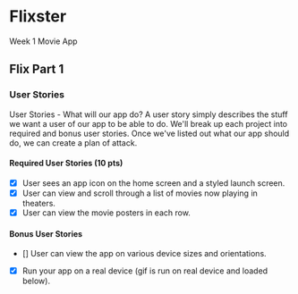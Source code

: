 # Flixster
Week 1 Movie App

## Flix Part 1

### User Stories
User Stories - What will our app do?
A user story simply describes the stuff we want a user of our app to be able to do. We'll break up each project into required and bonus user stories. Once we've listed out what our app should do, we can create a plan of attack.

#### Required User Stories (10 pts)
- [x] User sees an app icon on the home screen and a styled launch screen.
- [x] User can view and scroll through a list of movies now playing in theaters.
- [x] User can view the movie posters in each row.

#### Bonus User Stories
- [] User can view the app on various device sizes and orientations.
- [x] Run your app on a real device (gif is run on real device and loaded below).
